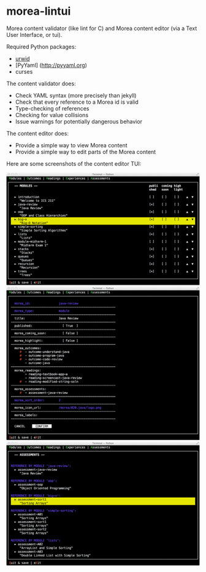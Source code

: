 # morea-lintui

Morea content validator (like lint for C) and Morea content editor (via a Text User Interface, or tui).

Required Python packages:

  - [urwid](http://urwid.org)
  - [PyYaml] (http://pyyaml.org)
  - curses

The content validator does:

  - Check YAML syntax (more precisely than jekyll)
  - Check that every reference to a Morea id is valid
  - Type-checking of references
  - Checking for value collisions
  - Issue warnings for potentially dangerous behavior
  

The content editor does:

  - Provide a simple way to view Morea content
  - Provide a simple way to edit parts of the Morea content


Here are some screenshots of the content editor TUI:

<img src="https://github.com/morea-framework/morea-lintui/blob/master/docs/screenshot1.tiff">

<img src="https://github.com/morea-framework/morea-lintui/blob/master/docs/screenshot2.tiff">

<img src="https://github.com/morea-framework/morea-lintui/blob/master/docs/screenshot3.tiff">
